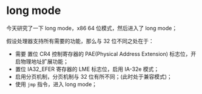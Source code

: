 # long mode

[annotation]: [id] (6168a1ca-2654-461a-9b6d-48d476bb7477)
[annotation]: [status] (public)
[annotation]: [create_time] (2023-10-15 23:32:11)
[annotation]: [category] (我的日记)
[annotation]: [tags] ()
[annotation]: [comments] (false)
[annotation]: [url] (http://blog.ccyg.studio/article/6168a1ca-2654-461a-9b6d-48d476bb7477)

今天研究了一下 long mode，x86 64 位模式，然后进入了 long mode；

假设处理器支持所有需要的功能，那么与 32 位不同之处在于：

- 需要 置位 CR4 控制寄存器的 PAE(Physical Address Extension) 标志位，开启物理地址扩展功能；
- 置位 IA32_EFER 寄存器的 LME 标志位，启用 IA-32e 模式；
- 启用分页机制，分页机制与 32 位有所不同；(此时处于兼容模式)；
- 使用 `jmp` 指令，进入 long mode；
